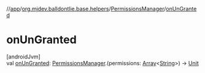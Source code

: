 //[app](../../../index.md)/[org.mjdev.balldontlie.base.helpers](../index.md)/[PermissionsManager](index.md)/[onUnGranted](on-un-granted.md)

# onUnGranted

[androidJvm]\
val [onUnGranted](on-un-granted.md): [PermissionsManager](index.md).(permissions: [Array](https://kotlinlang.org/api/latest/jvm/stdlib/kotlin/-array/index.html)&lt;[String](https://kotlinlang.org/api/latest/jvm/stdlib/kotlin/-string/index.html)&gt;) -&gt; [Unit](https://kotlinlang.org/api/latest/jvm/stdlib/kotlin/-unit/index.html)
